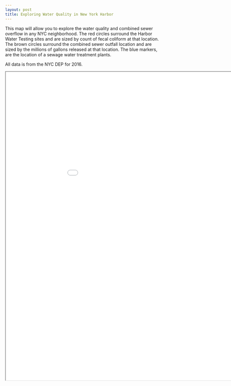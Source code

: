 ```yaml
---
layout: post
title: Exploring Water Quality in New York Harbor
---
```

This map will allow you to explore the water quality and combined sewer overflow in any NYC neighborhood.
The red circles surround the Harbor Water Testing sites and are sized by count of fecal coliform at that location.
The brown circles surround the combined sewer outfall location and are sized by the millions of gallons released at that location.
The blue markers, are the location of a sewage water treatment plants.
<!-- In addition, each CSO drainage area is outlined to show which neighborhood drains into a given CSO. -->

All data is from the NYC DEP for 2016.

<iframe src="/images/2016.html" width="1000" height="1000"> </iframe>
<!-- Next you can update your site name, avatar and other options using the _config.yml file in the root of your repository (shown below).

![_config.yml]({{ site.baseurl }}/images/config.png)

The easiest way to make your first post is to edit this one. Go into /_posts/ and update the Hello World markdown file. For more instructions head over to the [Jekyll Now repository](https://github.com/barryclark/jekyll-now) on GitHub. -->
